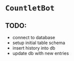 # `CountletBot`

## TODO:
- connect to database
- setup initial table schema
- insert history into db
- update db with new entries